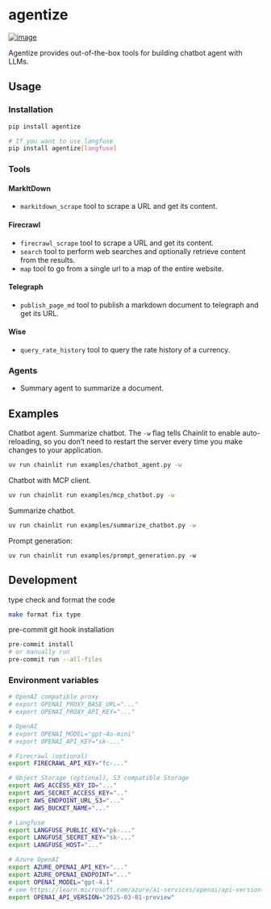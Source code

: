 # agentize
[![image](https://img.shields.io/pypi/v/agentize.svg)](https://pypi.python.org/pypi/agentize)

Agentize provides out-of-the-box tools for building chatbot agent with LLMs.

## Usage

### Installation

```sh
pip install agentize

# If you want to use langfuse
pip install agentize[langfuse]
```

### Tools


#### MarkItDown

- `markitdown_scrape` tool to scrape a URL and get its content.

#### Firecrawl

- `firecrawl_scrape` tool to scrape a URL and get its content.
- `search` tool to perform web searches and optionally retrieve content from the results.
- `map` tool to go from a single url to a map of the entire website.

#### Telegraph

- `publish_page_md` tool to publish a markdown document to telegraph and get its URL.

#### Wise

- `query_rate_history` tool to query the rate history of a currency.

### Agents

- Summary agent to summarize a document.

## Examples

Chatbot agent. Summarize chatbot. The `-w` flag tells Chainlit to enable auto-reloading, so you don’t need to restart the server every time you make changes to your application.

```sh
uv run chainlit run examples/chatbot_agent.py -w
```

Chatbot with MCP client.

```sh
uv run chainlit run examples/mcp_chatbot.py -w
```

Summarize chatbot.

```sh
uv run chainlit run examples/summarize_chatbot.py -w
```

Prompt generation:
```
uv run chainlit run examples/prompt_generation.py -w
```

## Development

type check and format the code

```sh
make format fix type
```

pre-commit git hook installation

```sh
pre-commit install
# or manually run
pre-commit run --all-files
```

### Environment variables

```sh
# OpenAI compatible proxy
# export OPENAI_PROXY_BASE_URL="..."
# export OPENAI_PROXY_API_KEY="..."

# OpenAI
# export OPENAI_MODEL="gpt-4o-mini"
# export OPENAI_API_KEY="sk-..."

# Firecrawl (optional)
export FIRECRAWL_API_KEY="fc-..."

# Object Storage (optional), S3 compatible Storage
export AWS_ACCESS_KEY_ID="..."
export AWS_SECRET_ACCESS_KEY=".."
export AWS_ENDPOINT_URL_S3="..."
export AWS_BUCKET_NAME="..."

# Langfuse
export LANGFUSE_PUBLIC_KEY="pk-..."
export LANGFUSE_SECRET_KEY="sk-..."
export LANGFUSE_HOST="..."

# Azure OpenAI
export AZURE_OPENAI_API_KEY="..."
export AZURE_OPENAI_ENDPOINT="..."
export OPENAI_MODEL="gpt-4.1"
# see https://learn.microsoft.com/azure/ai-services/openai/api-version-deprecation for more details
export OPENAI_API_VERSION="2025-03-01-preview"
```
